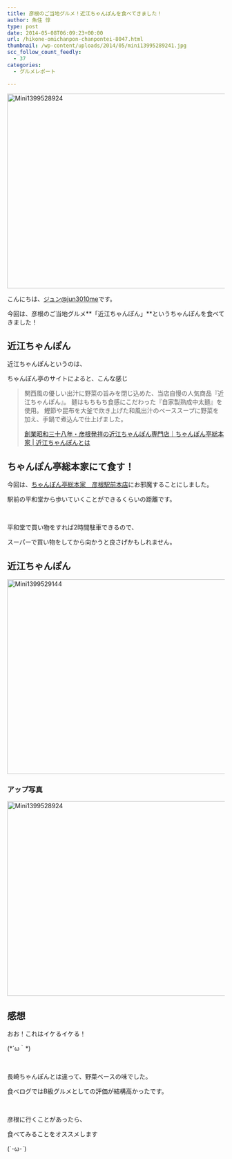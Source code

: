 ```yaml
---
title: 彦根のご当地グルメ！近江ちゃんぽんを食べてきました！
author: 魚住 惇
type: post
date: 2014-05-08T06:09:23+00:00
url: /hikone-omichanpon-chanpontei-8047.html
thumbnail: /wp-content/uploads/2014/05/mini13995289241.jpg
scc_follow_count_feedly:
  - 37
categories:
  - グルメレポート

---
```

<img decoding="async" loading="lazy" title="mini1399528924.jpg" src="/wp-content/uploads/2014/05/mini1399528924.jpg" alt="Mini1399528924" width="600" height="450" border="0" />

<!--more-->

こんにちは、[ジュン@jun3010me][1]です。

今回は、彦根のご当地グルメ**「近江ちゃんぽん」**というちゃんぽんを食べてきました！

## 近江ちゃんぽん

近江ちゃんぽんというのは、

ちゃんぽん亭のサイトによると、こんな感じ

> 関西風の優しい出汁に野菜の旨みを閉じ込めた、当店自慢の人気商品『近江ちゃんぽん』。 麺はもちもち食感にこだわった『自家製熟成中太麺』を使用。 鰹節や昆布を大釜で炊き上げた和風出汁のベーススープに野菜を加え、手鍋で煮込んで仕上げました。
> 
> <p class="origin">
>   <a href="http://www.chanpontei.com/omi-chanpon/" target="new">創業昭和三十八年・彦根発祥の近江ちゃんぽん専門店｜ちゃんぽん亭総本家 | 近江ちゃんぽんとは</a>
> </p>

## ちゃんぽん亭総本家にて食す！

今回は、[ちゃんぽん亭総本家　彦根駅前本店][2]にお邪魔することにしました。

駅前の平和堂から歩いていくことができるくらいの距離です。

 

平和堂で買い物をすれば2時間駐車できるので、

スーパーで買い物をしてから向かうと良さげかもしれません。

## 近江ちゃんぽん

<img decoding="async" loading="lazy" title="mini1399529144.jpg" src="/wp-content/uploads/2014/05/mini1399529144.jpg" alt="Mini1399529144" width="600" height="450" border="0" /> 

### アップ写真

<img decoding="async" loading="lazy" title="mini1399528924.jpg" src="/wp-content/uploads/2014/05/mini1399528924.jpg" alt="Mini1399528924" width="600" height="450" border="0" /> 

## 感想

おお！これはイケるイケる！

(\*´ω｀\*)

 

長崎ちゃんぽんとは違って、野菜ベースの味でした。

食べログではB級グルメとしての評価が結構高かったです。

 

彦根に行くことがあったら、

食べてみることをオススメします

(\`･ω･´)

 [1]: https://twitter.com/jun3010me
 [2]: http://www.dreamfoods.co.jp/store/chanpontei/shiga/post-1.html